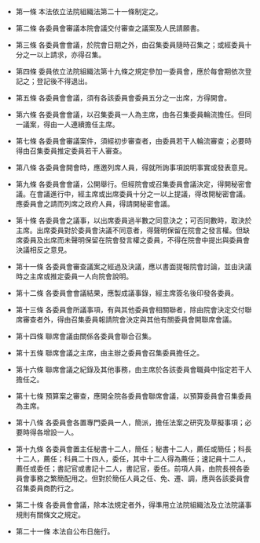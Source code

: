 * 第一條 本法依立法院組織法第二十一條制定之。

* 第二條 各委員會審議本院會議交付審查之議案及人民請願書。

* 第三條 各委員會會議，於院會日期之外，由召集委員隨時召集之；或經委員十分之一以上請求，亦得召集。

* 第四條 委員依立法院組織法第十九條之規定參加一委員會，應於每會期依次登記之；登記後不得退出。

* 第五條 各委員會會議，須有各該委員會委員五分之一出席，方得開會。

* 第六條 各委員會會議，以召集委員一人為主席，由各召集委員輪流擔任。但同一議案，得由一人連續擔任主席。

* 第七條 各委員會審議案件，須經初步審查者，由委員若干人輪流審查；必要時得由召集委員推定委員若干人審查。

* 第八條 各委員會開會時，應邀列席人員，得就所詢事項說明事實或發表意見。

* 第九條 各委員會會議，公開舉行。但經院會或召集委員會議決定，得開秘密會議。在會議進行中，經主席或出席委員十分之一以上提議，得改開秘密會議。應委員會之請而列席之政府人員，得請開秘密會議。

* 第十條 各委員會之議事，以出席委員過半數之同意決之；可否同數時，取決於主席。出席委員對於委員會決議不同意者，得聲明保留在院會之發言權。但缺席委員及出席而未聲明保留在院會發言權之委員，不得在院會中提出與委員會決議相反之意見。

* 第十一條 各委員會審查議案之經過及決議，應以書面提報院會討論，並由決議時之主席或推定委員一人向院會說明。

* 第十二條 各委員會會議結果，應製成議事錄，經主席簽名後印發各委員。

* 第十三條 各委員會所議事項，有與其他委員會相關聯者，除由院會決定交付聯席審查者外，得由召集委員報請院會決定與其他有關委員會開聯席會議。

* 第十四條 聯席會議由關係各委員會聯合召集。

* 第十五條 聯席會議之主席，由主辦之委員會召集委員擔任之。

* 第十六條 聯席會議之紀錄及其他事務，由主席於各該委員會職員中指定若干人擔任之。

* 第十七條 預算案之審查，應開全院各委員會聯席會議，以預算委員會召集委員為主席。

* 第十八條 各委員會各置專門委員一人，簡派，擔任法案之研究及草擬事項；必要時得各增設一人。

* 第十九條 各委員會置主任秘書十二人，簡任；秘書十二人，薦任或簡任；科長十二人，薦任；科員二十四人，委任，其中十二人得為薦任；速記員十二人，薦任或委任；書記官或書記十二人，書記官，委任。前項人員，由院長視各委員會事務之繁簡配用之。但對於簡任人員之任、免、遷、調，應與各該委員會召集委員商酌行之。

* 第二十條 各委員會會議，除本法規定者外，得準用立法院組織法及立法院議事規則有關條文之規定。

* 第二十一條 本法自公布日施行。

